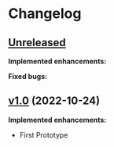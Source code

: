 # Changelog

## [Unreleased](https://github.com/dbozec/macropad)


**Implemented enhancements:**

**Fixed bugs:**


## [v1.0](https://github.com/dbozec/macropad/releases/tag/v1.0) (2022-10-24)

**Implemented enhancements:**
- First Prototype